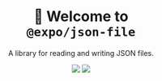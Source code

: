 <!-- Title -->
<h1 align="center">
👋 Welcome to <br><code>@expo/json-file</code>
</h1>

<p align="center">A library for reading and writing JSON files.</p>

<p align="center">
  <img src="https://flat.badgen.net/packagephobia/install/@expo/json-file">

  <a href="https://www.npmjs.com/package/@expo/json-file">
    <img src="https://flat.badgen.net/npm/dw/@expo/json-file" target="_blank" />
  </a>
</p>

<!-- Body -->
